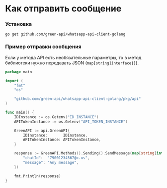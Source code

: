 # Как отправить сообщение

### Установка

```shell
go get github.com/green-api/whatsapp-api-client-golang
```

### Пример отправки сообщения

Если у метода API есть необязательные параметры, то в метод библиотеки нужно передавать JSON (`map[string]interface{}`).

```go
package main

import (
	"fmt"
	"os"

	"github.com/green-api/whatsapp-api-client-golang/pkg/api"
)

func main() {
	IDInstance := os.Getenv("ID_INSTANCE")
	APITokenInstance := os.Getenv("API_TOKEN_INSTANCE")

	GreenAPI := api.GreenAPI{
		IDInstance:       IDInstance,
		APITokenInstance: APITokenInstance,
	}

	response := GreenAPI.Methods().Sending().SendMessage(map[string]interface{}{
		"chatId":  "79001234567@c.us",
		"message": "Any message",
	})

	fmt.Println(response)
}
```
